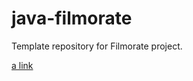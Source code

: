 # java-filmorate
Template repository for Filmorate project.

[a link]([https://github.com/user/repo/blob/branch/other_file.md](https://github.com/Schitov/java-filmorate/blob/main/Filmorate_DB_%20Diagramma.png))
